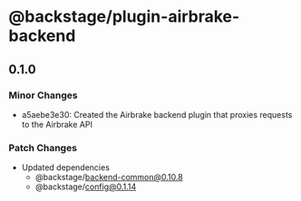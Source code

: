 # @backstage/plugin-airbrake-backend

## 0.1.0

### Minor Changes

- a5aebe3e30: Created the Airbrake backend plugin that proxies requests to the Airbrake API

### Patch Changes

- Updated dependencies
  - @backstage/backend-common@0.10.8
  - @backstage/config@0.1.14
